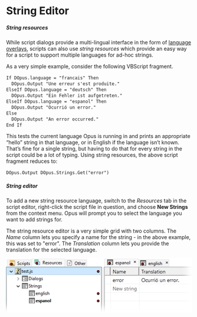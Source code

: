 # String Editor

##### String resources

While script dialogs provide a multi-lingual interface in the form of [language overlays](dialog_editor/language_overlays.md), scripts can also use *string resources* which provide an easy way for a script to support multiple languages for ad-hoc strings.

As a very simple example, consider the following VBScript fragment.

    If DOpus.language = "francais" Then
      DOpus.Output "Une erreur s'est produite."
    ElseIf DOpus.language = "deutsch" Then
      DOpus.Output "Ein Fehler ist aufgetreten."
    ElseIf DOpus.language = "espanol" Then
      DOpus.Output "Ocurrió un error."
    Else
      DOpus.Output "An error occurred."
    End If

This tests the current language Opus is running in and prints an appropriate “hello” string in that language, or in English if the language isn’t known. That’s fine for a single string, but having to do that for every string in the script could be a lot of typing. Using string resources, the above script fragment reduces to:

    DOpus.Output DOpus.Strings.Get("error")

##### String editor

To add a new string resource language, switch to the *Resources* tab in the script editor, right-click the script file in question, and choose **New Strings** from the context menu. Opus will prompt you to select the language you want to add strings for.

The string resource editor is a very simple grid with two columns. The *Name* column lets you specify a name for the string - in the above example, this was set to "error". The *Translation* column lets you provide the translation for the selected language.

![](/Manual/images/media/13/scripteditor_strings.png)
